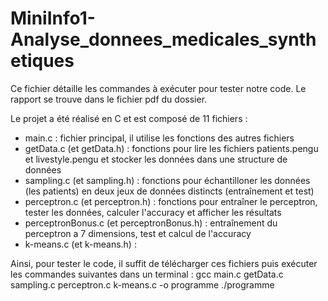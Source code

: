 # MiniInfo1-Analyse_donnees_medicales_synthetiques

Ce fichier détaille les commandes à exécuter pour tester notre code.
Le rapport se trouve dans le fichier pdf du dossier.

Le projet a été réalisé en C et est composé de 11 fichiers :
- main.c : fichier principal, il utilise les fonctions des autres fichiers
- getData.c (et getData.h) : fonctions pour lire les fichiers patients.pengu et livestyle.pengu et stocker les données dans une structure de données
- sampling.c (et sampling.h) : fonctions pour échantilloner les données (les patients) en deux jeux de données distincts (entraînement et test)
- perceptron.c (et perceptron.h) : fonctions pour entraîner le perceptron, tester les données, calculer l'accuracy et afficher les résultats
- perceptronBonus.c (et perceptronBonus.h) : entraînement du perceptron a 7 dimensions, test et calcul de l'accuracy
- k-means.c (et k-means.h) :

Ainsi, pour tester le code, il suffit de télécharger ces fichiers puis exécuter les commandes suivantes dans un terminal :
gcc main.c getData.c sampling.c perceptron.c k-means.c -o programme
./programme